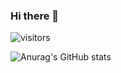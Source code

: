 ### Hi there 👋

![visitors](https://visitor-badge.glitch.me/badge?page_id=SageScroll18144=SageScroll18144)

![Anurag's GitHub stats](https://github-readme-stats.vercel.app/api?username=SageScroll18144&show_icons=true&theme=tokyonight)
